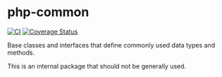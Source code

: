 # php-common

[![CI](https://github.com/mattacosta/php-common/workflows/CI/badge.svg)](https://github.com/mattacosta/php-common/actions)
[![Coverage Status](https://coveralls.io/repos/github/mattacosta/php-common/badge.svg?branch=master)](https://coveralls.io/github/mattacosta/php-common?branch=master)

Base classes and interfaces that define commonly used data types and methods.

This is an internal package that should not be generally used.

